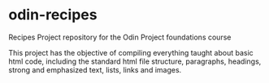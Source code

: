 # odin-recipes

Recipes Project repository for the Odin Project foundations course

This project has the objective of compiling everything taught about basic html code, including the standard html file structure, paragraphs, headings, strong and emphasized text, lists, links and images.
